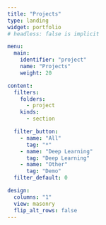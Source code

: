 ```yaml
---
title: "Projects"
type: landing
widget: portfolio
# headless: false is implicit

menu:
  main:
    identifier: "project"
    name: "Projects"
    weight: 20

content:
  filters:
    folders:
      - project
    kinds:
      - section

  filter_button:
    - name: "All"
      tag: "*"
    - name: "Deep Learning"
      tag: "Deep Learning"
    - name: "Other"
      tag: "Demo"
  filter_default: 0

design:
  columns: "1"
  view: masonry
  flip_alt_rows: false
---
```

